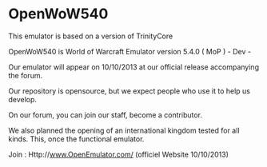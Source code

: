 OpenWoW540
==========
This emulator is based on a version of TrinityCore

OpenWoW540 is World of Warcraft Emulator version 5.4.0 ( MoP ) - Dev -


Our emulator will appear on 10/10/2013 at our official release accompanying the forum.

Our repository is opensource, but we expect people who use it to help us develop.

On our forum, you can join our staff, become a contributor.

We also planned the opening of an international kingdom tested for all kinds. This, once the functional emulator.



Join : Http://www.OpenEmulator.com/
(officiel Website 10/10/2013)